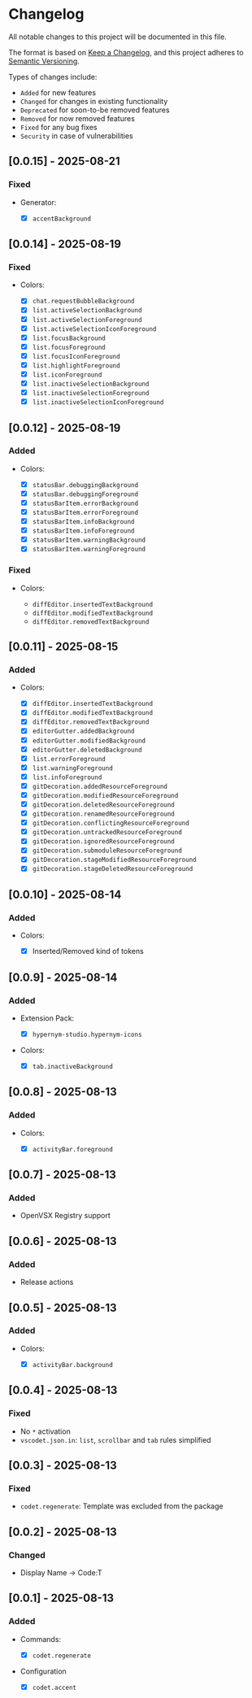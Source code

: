 # Changelog

All notable changes to this project will be documented in this file.

The format is based on [Keep a Changelog](https://keepachangelog.com/en/1.0.0/), and this project adheres to [Semantic Versioning](https://semver.org/spec/v2.0.0.html).

Types of changes include:

- `Added` for new features
- `Changed` for changes in existing functionality
- `Deprecated` for soon-to-be removed features
- `Removed` for now removed features
- `Fixed` for any bug fixes
- `Security` in case of vulnerabilities

## [0.0.15] - 2025-08-21

### Fixed

- Generator:

    - [x] `accentBackground`

## [0.0.14] - 2025-08-19

### Fixed

- Colors:

    - [x] `chat.requestBubbleBackground`
    - [x] `list.activeSelectionBackground`
    - [x] `list.activeSelectionForeground`
    - [x] `list.activeSelectionIconForeground`
    - [x] `list.focusBackground`
    - [x] `list.focusForeground`
    - [x] `list.focusIconForeground`
    - [x] `list.highlightForeground`
    - [x] `list.iconForeground`
    - [x] `list.inactiveSelectionBackground`
    - [x] `list.inactiveSelectionForeground`
    - [x] `list.inactiveSelectionIconForeground`

## [0.0.12] - 2025-08-19

### Added

- Colors:

    - [x] `statusBar.debuggingBackground`
    - [x] `statusBar.debuggingForeground`
    - [x] `statusBarItem.errorBackground`
    - [x] `statusBarItem.errorForeground`
    - [x] `statusBarItem.infoBackground`
    - [x] `statusBarItem.infoForeground`
    - [x] `statusBarItem.warningBackground`
    - [x] `statusBarItem.warningForeground`

### Fixed

- Colors:

    - `diffEditor.insertedTextBackground`
    - `diffEditor.modifiedTextBackground`
    - `diffEditor.removedTextBackground`

## [0.0.11] - 2025-08-15

### Added

- Colors:

    - [x] `diffEditor.insertedTextBackground`
    - [x] `diffEditor.modifiedTextBackground`
    - [x] `diffEditor.removedTextBackground`
    - [x] `editorGutter.addedBackground`
    - [x] `editorGutter.modifiedBackground`
    - [x] `editorGutter.deletedBackground`
    - [x] `list.errorForeground`
    - [x] `list.warningForeground`
    - [x] `list.infoForeground`
    - [x] `gitDecoration.addedResourceForeground`
    - [x] `gitDecoration.modifiedResourceForeground`
    - [x] `gitDecoration.deletedResourceForeground`
    - [x] `gitDecoration.renamedResourceForeground`
    - [x] `gitDecoration.conflictingResourceForeground`
    - [x] `gitDecoration.untrackedResourceForeground`
    - [x] `gitDecoration.ignoredResourceForeground`
    - [x] `gitDecoration.submoduleResourceForeground`
    - [x] `gitDecoration.stageModifiedResourceForeground`
    - [x] `gitDecoration.stageDeletedResourceForeground`

## [0.0.10] - 2025-08-14

### Added

- Colors:

    - [x] Inserted/Removed kind of tokens

## [0.0.9] - 2025-08-14

### Added

- Extension Pack:

    - [x] `hypernym-studio.hypernym-icons`

- Colors:

    - [x] `tab.inactiveBackground`

## [0.0.8] - 2025-08-13

### Added

- Colors:

    - [x] `activityBar.foreground`

## [0.0.7] - 2025-08-13

### Added

- OpenVSX Registry support

## [0.0.6] - 2025-08-13

### Added

- Release actions

## [0.0.5] - 2025-08-13

### Added

- Colors:

    - [x] `activityBar.background`

## [0.0.4] - 2025-08-13

### Fixed

- No `*` activation
- `vscodet.json.in`: `list`, `scrollbar` and `tab` rules simplified

## [0.0.3] - 2025-08-13

### Fixed

- `codet.regenerate`: Template was excluded from the package

## [0.0.2] - 2025-08-13

### Changed

- Display Name -> Code:T

## [0.0.1] - 2025-08-13

### Added

- Commands:

    - [x] `codet.regenerate`

- Configuration

    - [x] `codet.accent`
